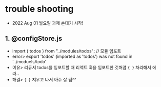 # trouble shooting
- 2022 Aug 01 월요일 과제 손대기 시작!
## 1. @configStore.js 
- import { todos } from "../modules/todos";  // 모듈 임포트
- error> export 'todos' (imported as 'todos') was not found in '../moduels/todo'
- 이유> 리듀서 todos를 임포트할 때 리액트 훅을 임포트한 것처럼 `{ }` 처리해서 에러..
- 해결> `{ }` 지우고 나서 아주 잘 됨^^